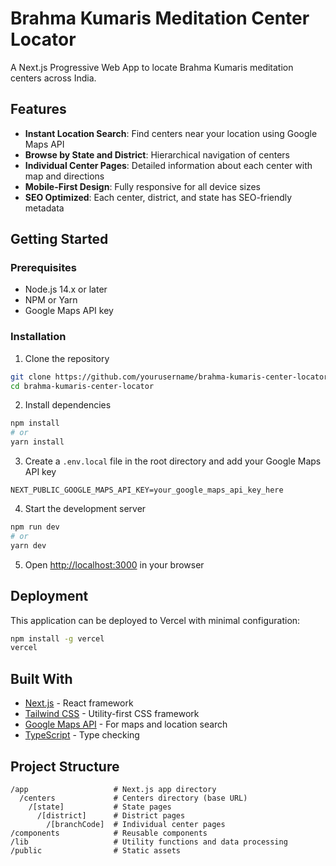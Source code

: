 # Brahma Kumaris Meditation Center Locator

A Next.js Progressive Web App to locate Brahma Kumaris meditation centers across India.

## Features

- **Instant Location Search**: Find centers near your location using Google Maps API
- **Browse by State and District**: Hierarchical navigation of centers
- **Individual Center Pages**: Detailed information about each center with map and directions
- **Mobile-First Design**: Fully responsive for all device sizes
- **SEO Optimized**: Each center, district, and state has SEO-friendly metadata

## Getting Started

### Prerequisites

- Node.js 14.x or later
- NPM or Yarn
- Google Maps API key

### Installation

1. Clone the repository
```bash
git clone https://github.com/yourusername/brahma-kumaris-center-locator.git
cd brahma-kumaris-center-locator
```

2. Install dependencies
```bash
npm install
# or
yarn install
```

3. Create a `.env.local` file in the root directory and add your Google Maps API key
```
NEXT_PUBLIC_GOOGLE_MAPS_API_KEY=your_google_maps_api_key_here
```

4. Start the development server
```bash
npm run dev
# or
yarn dev
```

5. Open [http://localhost:3000](http://localhost:3000) in your browser

## Deployment

This application can be deployed to Vercel with minimal configuration:

```bash
npm install -g vercel
vercel
```

## Built With

- [Next.js](https://nextjs.org/) - React framework
- [Tailwind CSS](https://tailwindcss.com/) - Utility-first CSS framework
- [Google Maps API](https://developers.google.com/maps) - For maps and location search
- [TypeScript](https://www.typescriptlang.org/) - Type checking

## Project Structure

```
/app                   # Next.js app directory
  /centers             # Centers directory (base URL)
    /[state]           # State pages
      /[district]      # District pages
        /[branchCode]  # Individual center pages
/components            # Reusable components
/lib                   # Utility functions and data processing
/public                # Static assets
``` 